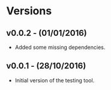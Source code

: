 # Versions

## v0.0.2 - (01/01/2016)

* Added some missing dependencies.


## v0.0.1 - (28/10/2016)

* Initial version of the testing tool.
